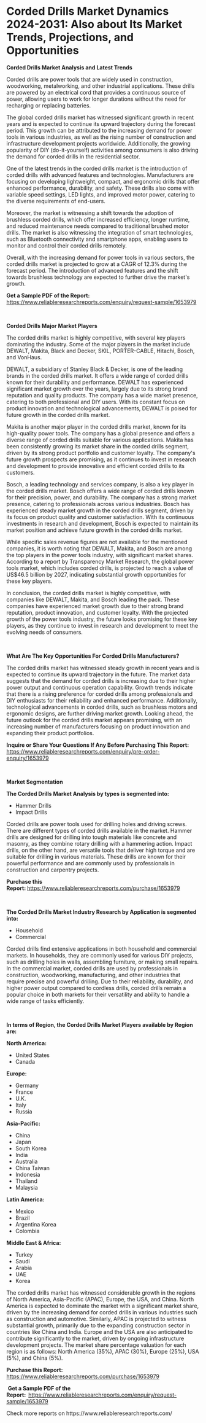 <p><h1>Corded Drills Market Dynamics 2024-2031: Also about Its Market Trends, Projections, and Opportunities</h1></p><p><strong>Corded Drills Market Analysis and Latest Trends</strong></p>
<p><p>Corded drills are power tools that are widely used in construction, woodworking, metalworking, and other industrial applications. These drills are powered by an electrical cord that provides a continuous source of power, allowing users to work for longer durations without the need for recharging or replacing batteries.</p><p>The global corded drills market has witnessed significant growth in recent years and is expected to continue its upward trajectory during the forecast period. This growth can be attributed to the increasing demand for power tools in various industries, as well as the rising number of construction and infrastructure development projects worldwide. Additionally, the growing popularity of DIY (do-it-yourself) activities among consumers is also driving the demand for corded drills in the residential sector.</p><p>One of the latest trends in the corded drills market is the introduction of corded drills with advanced features and technologies. Manufacturers are focusing on developing lightweight, compact, and ergonomic drills that offer enhanced performance, durability, and safety. These drills also come with variable speed settings, LED lights, and improved motor power, catering to the diverse requirements of end-users.</p><p>Moreover, the market is witnessing a shift towards the adoption of brushless corded drills, which offer increased efficiency, longer runtime, and reduced maintenance needs compared to traditional brushed motor drills. The market is also witnessing the integration of smart technologies, such as Bluetooth connectivity and smartphone apps, enabling users to monitor and control their corded drills remotely.</p><p>Overall, with the increasing demand for power tools in various sectors, the corded drills market is projected to grow at a CAGR of 12.3% during the forecast period. The introduction of advanced features and the shift towards brushless technology are expected to further drive the market's growth.</p></p>
<p><strong>Get a Sample PDF of the Report:&nbsp;</strong> <a href="https://www.reliableresearchreports.com/enquiry/request-sample/1653979">https://www.reliableresearchreports.com/enquiry/request-sample/1653979</a></p>
<p>&nbsp;</p>
<p><strong>Corded Drills Major Market Players</strong></p>
<p><p>The corded drills market is highly competitive, with several key players dominating the industry. Some of the major players in the market include DEWALT, Makita, Black and Decker, SKIL, PORTER-CABLE, Hitachi, Bosch, and VonHaus.</p><p>DEWALT, a subsidiary of Stanley Black & Decker, is one of the leading brands in the corded drills market. It offers a wide range of corded drills known for their durability and performance. DEWALT has experienced significant market growth over the years, largely due to its strong brand reputation and quality products. The company has a wide market presence, catering to both professional and DIY users. With its constant focus on product innovation and technological advancements, DEWALT is poised for future growth in the corded drills market.</p><p>Makita is another major player in the corded drills market, known for its high-quality power tools. The company has a global presence and offers a diverse range of corded drills suitable for various applications. Makita has been consistently growing its market share in the corded drills segment, driven by its strong product portfolio and customer loyalty. The company's future growth prospects are promising, as it continues to invest in research and development to provide innovative and efficient corded drills to its customers.</p><p>Bosch, a leading technology and services company, is also a key player in the corded drills market. Bosch offers a wide range of corded drills known for their precision, power, and durability. The company has a strong market presence, catering to professionals across various industries. Bosch has experienced steady market growth in the corded drills segment, driven by its focus on product quality and customer satisfaction. With its continuous investments in research and development, Bosch is expected to maintain its market position and achieve future growth in the corded drills market.</p><p>While specific sales revenue figures are not available for the mentioned companies, it is worth noting that DEWALT, Makita, and Bosch are among the top players in the power tools industry, with significant market shares. According to a report by Transparency Market Research, the global power tools market, which includes corded drills, is projected to reach a value of US$46.5 billion by 2027, indicating substantial growth opportunities for these key players.</p><p>In conclusion, the corded drills market is highly competitive, with companies like DEWALT, Makita, and Bosch leading the pack. These companies have experienced market growth due to their strong brand reputation, product innovation, and customer loyalty. With the projected growth of the power tools industry, the future looks promising for these key players, as they continue to invest in research and development to meet the evolving needs of consumers.</p></p>
<p>&nbsp;</p>
<p><strong>What Are The Key Opportunities For Corded Drills Manufacturers?</strong></p>
<p><p>The corded drills market has witnessed steady growth in recent years and is expected to continue its upward trajectory in the future. The market data suggests that the demand for corded drills is increasing due to their higher power output and continuous operation capability. Growth trends indicate that there is a rising preference for corded drills among professionals and DIY enthusiasts for their reliability and enhanced performance. Additionally, technological advancements in corded drills, such as brushless motors and ergonomic designs, are further driving market growth. Looking ahead, the future outlook for the corded drills market appears promising, with an increasing number of manufacturers focusing on product innovation and expanding their product portfolios.</p></p>
<p><strong>Inquire or Share Your Questions If Any Before Purchasing This Report:</strong> <a href="https://www.reliableresearchreports.com/enquiry/pre-order-enquiry/1653979">https://www.reliableresearchreports.com/enquiry/pre-order-enquiry/1653979</a></p>
<p>&nbsp;</p>
<p><strong>Market Segmentation</strong></p>
<p><strong>The Corded Drills Market Analysis by types is segmented into:</strong></p>
<p><ul><li>Hammer Drills</li><li>Impact Drills</li></ul></p>
<p><p>Corded drills are power tools used for drilling holes and driving screws. There are different types of corded drills available in the market. Hammer drills are designed for drilling into tough materials like concrete and masonry, as they combine rotary drilling with a hammering action. Impact drills, on the other hand, are versatile tools that deliver high torque and are suitable for drilling in various materials. These drills are known for their powerful performance and are commonly used by professionals in construction and carpentry projects.</p></p>
<p><strong>Purchase this Report:&nbsp;</strong><a href="https://www.reliableresearchreports.com/purchase/1653979">https://www.reliableresearchreports.com/purchase/1653979</a></p>
<p>&nbsp;</p>
<p><strong>The Corded Drills Market Industry Research by Application is segmented into:</strong></p>
<p><ul><li>Household</li><li>Commercial</li></ul></p>
<p><p>Corded drills find extensive applications in both household and commercial markets. In households, they are commonly used for various DIY projects, such as drilling holes in walls, assembling furniture, or making small repairs. In the commercial market, corded drills are used by professionals in construction, woodworking, manufacturing, and other industries that require precise and powerful drilling. Due to their reliability, durability, and higher power output compared to cordless drills, corded drills remain a popular choice in both markets for their versatility and ability to handle a wide range of tasks efficiently.</p></p>
<p>&nbsp;</p>
<p><strong>In terms of Region, the Corded Drills Market Players available by Region are:</strong></p>
<p>
    <p> <strong> North America: </strong>
        <ul>
            <li>United States</li>
            <li>Canada</li>
        </ul>
        </p> 
    <p> <strong> Europe: </strong>
        <ul>
            <li>Germany</li>
            <li>France</li>
            <li>U.K.</li>
            <li>Italy</li>
            <li>Russia</li>
        </ul>
        </p> 
    <p> <strong> Asia-Pacific: </strong>
        <ul>
            <li>China</li>
            <li>Japan</li>
            <li>South Korea</li>
            <li>India</li>
            <li>Australia</li>
            <li>China Taiwan</li>
            <li>Indonesia</li>
            <li>Thailand</li>
            <li>Malaysia</li>
        </ul>
        </p> 
    <p> <strong> Latin America: </strong>
        <ul>
            <li>Mexico</li>
            <li>Brazil</li>
            <li>Argentina Korea</li>
            <li>Colombia</li>
        </ul>
        </p> 
    <p> <strong> Middle East & Africa: </strong>
        <ul>
            <li>Turkey</li>
            <li>Saudi</li>
            <li>Arabia</li>
            <li>UAE</li>
            <li>Korea</li>
        </ul>
    </p>
    </p>
<p><p>The corded drills market has witnessed considerable growth in the regions of North America, Asia-Pacific (APAC), Europe, the USA, and China. North America is expected to dominate the market with a significant market share, driven by the increasing demand for corded drills in various industries such as construction and automotive. Similarly, APAC is projected to witness substantial growth, primarily due to the expanding construction sector in countries like China and India. Europe and the USA are also anticipated to contribute significantly to the market, driven by ongoing infrastructure development projects. The market share percentage valuation for each region is as follows: North America (35%), APAC (30%), Europe (25%), USA (5%), and China (5%).</p></p>
<p><strong>Purchase this Report: </strong><a href="https://www.reliableresearchreports.com/purchase/1653979">https://www.reliableresearchreports.com/purchase/1653979</a></p>
<p>&nbsp;<strong>Get a Sample PDF of the Report:&nbsp;&nbsp;</strong><a href="https://www.reliableresearchreports.com/enquiry/request-sample/1653979">https://www.reliableresearchreports.com/enquiry/request-sample/1653979</a></p>
<p><strong></strong></p>
<p>Check more reports on https://www.reliableresearchreports.com/</p>